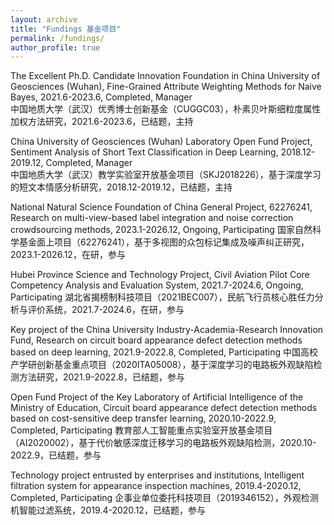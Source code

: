 ```yaml
---
layout: archive
title: "Fundings 基金项目"
permalink: /fundings/
author_profile: true
---
```


The Excellent Ph.D. Candidate Innovation Foundation in China University of Geosciences (Wuhan), Fine-Grained Attribute Weighting Methods for Naive Bayes, 2021.6-2023.6, Completed, Manager  
中国地质大学（武汉）优秀博士创新基金（CUGGC03），朴素贝叶斯细粒度属性加权方法研究，2021.6-2023.6，已结题，主持

China University of Geosciences (Wuhan) Laboratory Open Fund Project, Sentiment Analysis of Short Text Classification in Deep Learning, 2018.12-2019.12, Completed, Manager  
中国地质大学（武汉）教学实验室开放基金项目（SKJ2018226），基于深度学习的短文本情感分析研究，2018.12-2019.12，已结题，主持

National Natural Science Foundation of China General Project, 62276241, Research on multi-view-based label integration and noise correction crowdsourcing methods, 2023.1-2026.12, Ongoing, Participating
国家自然科学基金面上项目（62276241），基于多视图的众包标记集成及噪声纠正研究，2023.1-2026.12，在研，参与

Hubei Province Science and Technology Project, Civil Aviation Pilot Core Competency Analysis and Evaluation System, 2021.7-2024.6, Ongoing, Participating
湖北省揭榜制科技项目（2021BEC007），民航飞行员核心胜任力分析与评价系统，2021.7-2024.6，在研，参与

Key project of the China University Industry-Academia-Research Innovation Fund, Research on circuit board appearance defect detection methods based on deep learning, 2021.9-2022.8, Completed, Participating
中国高校产学研创新基金重点项目（2020ITA05008），基于深度学习的电路板外观缺陷检测方法研究，2021.9-2022.8，已结题，参与

Open Fund Project of the Key Laboratory of Artificial Intelligence of the Ministry of Education, Circuit board appearance defect detection methods based on cost-sensitive deep transfer learning, 2020.10-2022.9, Completed, Participating
教育部人工智能重点实验室开放基金项目（AI2020002），基于代价敏感深度迁移学习的电路板外观缺陷检测，2020.10-2022.9，已结题，参与

Technology project entrusted by enterprises and institutions, Intelligent filtration system for appearance inspection machines, 2019.4-2020.12, Completed, Participating
企事业单位委托科技项目（2019346152），外观检测机智能过滤系统，2019.4-2020.12，已结题，参与
